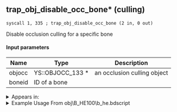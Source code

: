 ## trap_obj_disable_occ_bone* (culling)

`syscall 1, 335 ; trap_obj_disable_occ_bone (2 in, 0 out)`

Disable occlusion culling for a specific bone

#### Input parameters
| Name | Type | Description
|------|------|------------
| objocc   | YS::OBJOCC_133 *   | an occlusion culling object
| boneid   | ID of a bone   | 




<details>
	<summary>Appears in:</summary>
| filename | Entity (obj)
|----------|-------------
| obj\B_HE100\b_he.bdscript       | ((B) Hydra)          

</details>

<details>
	<summary>Example Usage From obj\B_HE100\b_he.bdscript</summary>
```plaintext
L10872:
 pushFromFSp 0
 fetchValue 4
 pushImm 193
 pushImmf 0
 syscall 1, 11 ; trap_sysobj_motion_start (3 in, 0 out)
 pushFromPSpVal 108
 pushFromFSp 0
 pushImm 100
 pushImm 0
 gosub 40, L11229
 halt 
 pushFromFSp 0
 pushImm 1
 syscall 1, 109 ; trap_obj_hide_part (2 in, 0 out)
 pushFromFSp 0
 pushImm 2
 syscall 1, 109 ; trap_obj_hide_part (2 in, 0 out)
 pushFromFSp 0
 pushImm 3
 syscall 1, 109 ; trap_obj_hide_part (2 in, 0 out)
 pushFromFSp 0
 pushImm 4
 syscall 1, 109 ; trap_obj_hide_part (2 in, 0 out)
 pushFromFSp 0
 pushImm 5
 syscall 1, 109 ; trap_obj_hide_part (2 in, 0 out)
 pushFromFSp 0
 pushImm 6
 syscall 1, 109 ; trap_obj_hide_part (2 in, 0 out)
 pushFromFSp 0
 pushImm 7
 syscall 1, 109 ; trap_obj_hide_part (2 in, 0 out)
 pushFromFWp W4584
 pushImm 2
 sub 
 eqz 
 jz L11068
 pushFromFSp 0
 pushImm 133
 syscall 1, 335 ; trap_obj_disable_occ_bone (2 in, 0 out)
 pushFromFSp 0
 pushImm 132
 syscall 1, 335 ; trap_obj_disable_occ_bone (2 in, 0 out)
 pushFromFSp 0
 pushImm 131
 syscall 1, 335 ; trap_obj_disable_occ_bone (2 in, 0 out)
 pushFromFSp 0
 pushImm 130
 syscall 1, 335 ; trap_obj_disable_occ_bone (2 in, 0 out)
 pushFromFSp 0
 pushImm 127
 syscall 1, 335 ; trap_obj_disable_occ_bone (2 in, 0 out)
 pushFromFSp 0
 fetchValue 4
 gosub 40, L651
 pushImm 8
 syscall 1, 37 ; trap_bg_show (1 in, 0 out)
 pushFromFSp 0
 fetchValue 4
 pushImm 194
 pushFromFSp 0
 fetchValue 36
 syscall 1, 11 ; trap_sysobj_motion_start (3 in, 0 out)
 pushFromFSp 0
 pushFromPAi L12047 ; ___ai 'phil_appear' (L12047)
 pushImmf 0
 syscall 1, 90 ; trap_obj_act_shout (3 in, 0 out)
```
</details>

